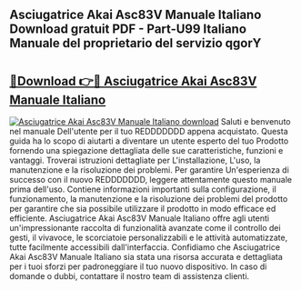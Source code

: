 ## Asciugatrice Akai Asc83V Manuale Italiano Download gratuit PDF - Part-U99 Italiano Manuale del proprietario del servizio qgorY

# <h2><a href="http://dfgmymx.blite.top/?on=Asciugatrice+Akai+Asc83V+Manuale+Italiano">🔗Download 👉🔴 Asciugatrice Akai Asc83V Manuale Italiano</a></h2>

[![Asciugatrice Akai Asc83V Manuale Italiano download](https://i.imgur.com/lujVjoI.png)](http://dfgmymx.blite.top/?on=Asciugatrice+Akai+Asc83V+Manuale+Italiano)
Saluti e benvenuto nel manuale Dell'utente per il tuo REDDDDDDD appena acquistato. Questa guida ha lo scopo di aiutarti a diventare un utente esperto del tuo Prodotto fornendo una spiegazione dettagliata delle sue caratteristiche, funzioni e vantaggi. Troverai istruzioni dettagliate per L'installazione, L'uso, la manutenzione e la risoluzione dei problemi. Per garantire Un'esperienza di successo con il nuovo REDDDDDDD, leggere attentamente questo manuale prima dell'uso. Contiene informazioni importanti sulla configurazione, il funzionamento, la manutenzione e la risoluzione dei problemi del prodotto per garantire che sia possibile utilizzare il prodotto in modo efficace ed efficiente. Asciugatrice Akai Asc83V Manuale Italiano offre agli utenti un'impressionante raccolta di funzionalità avanzate come il controllo dei gesti, il vivavoce, le scorciatoie personalizzabili e le attività automatizzate, tutte facilmente accessibili dall'interfaccia. Confidiamo che Asciugatrice Akai Asc83V Manuale Italiano sia stata una risorsa accurata e dettagliata per i tuoi sforzi per padroneggiare il tuo nuovo dispositivo. In caso di domande o dubbi, contattare il nostro team di assistenza clienti.

